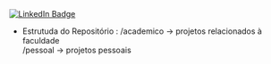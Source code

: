 <div id="badges">
  <a href="https://www.linkedin.com/in/rebeca-a-batista-ba8268382/">
    <img src="https://img.shields.io/badge/LinkedIn-blue?style=for-the-badge&logo=linkedin&logoColor=white" alt="LinkedIn Badge"/>
  </a>
</div>

- Estrutuda do Repositório :
  /academico → projetos relacionados à faculdade  
  /pessoal → projetos pessoais
